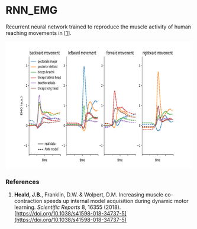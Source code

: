 # RNN_EMG

Recurrent neural network trained to reproduce the muscle activity of human reaching movements in [[1](#references)].

<p align="center">
<img src="https://github.com/jamesheald/RNN_EMG/blob/main/RNN_EMG.png" width="762" height="344">
<!--<img src="https://github.com/jamesheald/COIN/blob/main/images/spontaneous_recovery.png" width="633.5000" height="361.0000">-->
</p>

### References

1. __Heald, J.B.__, Franklin, D.W. & Wolpert, D.M. Increasing muscle co-contraction speeds up internal model acquisition during dynamic motor learning. *Scientific Reports* 8, 16355 (2018). [https://doi.org/10.1038/s41598-018-34737-5](https://doi.org/10.1038/s41598-018-34737-5)
